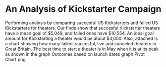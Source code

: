 # An Analysis of Kickstarter Campaign
Performing analysis by comparing succesful US Kickstarters and failed US Kickstarters for theaters. Our finds show that succesful Kickstarter theaters have a mean goal of $5,049, and failed ones have $10,554. An ideal goal amount for Kickstarting a theater would be about $4,000.
Also, attached is a chart showing how many failed, succesful, live and canceled theaters in Great Britain. The best time to start a theater is in May when it is at its peak as shown in the graph Outcomes based on launch dates graph Pivot Chart.png 
